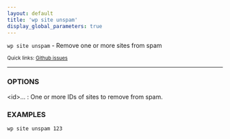 ```yaml
---
layout: default
title: 'wp site unspam'
display_global_parameters: true
---
```


`wp site unspam` - Remove one or more sites from spam

<small>Quick links: <a href="https://github.com/wp-cli/wp-cli/issues?q=is%3Aopen+label%3Acommand%3Asite-unspam+sort%3Aupdated-desc">Github issues</a></small>

<hr />

### OPTIONS

&lt;id&gt;...
: One or more IDs of sites to remove from spam.

### EXAMPLES

    wp site unspam 123



